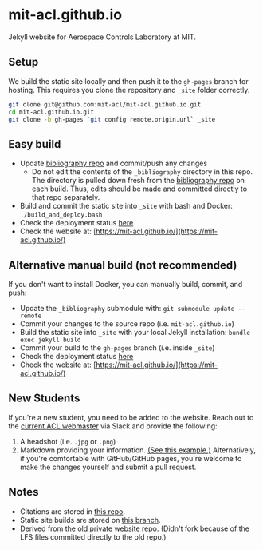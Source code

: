 # mit-acl.github.io
 
Jekyll website for Aerospace Controls Laboratory at MIT.

## Setup
We build the static site locally and then push it to the `gh-pages` branch for hosting. This requires you clone the repository and `_site` folder correctly.

```bash
git clone git@github.com:mit-acl/mit-acl.github.io.git
cd mit-acl.github.io.git
git clone -b gh-pages `git config remote.origin.url` _site
```

## Easy build
- Update [bibliography repo](https://github.com/mit-acl/bibliography) and commit/push any changes
  - Do not edit the contents of the `_bibliography` directory in this repo. The directory is pulled down fresh from the [bibliography repo](https://github.com/mit-acl/bibliography) on each build. Thus, edits should be made and committed directly to that repo separately.
- Build and commit the static site into `_site` with bash and Docker: `./build_and_deploy.bash`
- Check the deployment status [here](https://github.com/mit-acl/mit-acl.github.io/actions)
- Check the website at: [https://mit-acl.github.io/](https://mit-acl.github.io/)

## Alternative manual build (not recommended)
If you don't want to install Docker, you can manually build, commit, and push:
- Update the `_bibliography` submodule with: `git submodule update --remote`
- Commit your changes to the source repo (i.e. `mit-acl.github.io`)
- Build the static site into `_site` with your local Jekyll installation: `bundle exec jekyll build`
- Commit your build to the `gh-pages` branch (i.e. inside `_site`)
- Check the deployment status [here](https://github.com/mit-acl/mit-acl.github.io/actions)
- Check the website at: [https://mit-acl.github.io/](https://mit-acl.github.io/)

## New Students
If you're a new student, you need to be added to the website.
Reach out to the [current ACL webmaster](https://wikis.mit.edu/confluence/pages/viewpage.action?pageId=123502773) via Slack and provide the following:
1. A headshot (i.e. `.jpg` or `.png`)
2. Markdown providing your information. [(See this example.)](https://raw.githubusercontent.com/mit-acl/mit-acl.github.io/master/howto/template_member.md)
Alternatively, if you're comfortable with GitHub/GitHub pages, you're welcome to make the changes yourself and submit a pull request.

## Notes
* Citations are stored in [this repo](https://github.com/mit-acl/bibliography).
* Static site builds are stored on [this branch](https://github.com/mit-acl/mit-acl.github.io/tree/gh-pages).
* Derived from [the old private website repo](https://github.com/mit-acl/website). (Didn't fork because of the LFS files committed directly to the old repo.)
